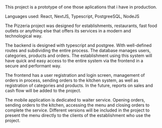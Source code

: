 This project is a prototype of one those aplications that i have in production.

Languages used: React, NextJS, Typescript, PostgreeSQL, NodeJS

The Pizzeria project was designed for establishments, restaurants, fast food outlets or anything else that offers its services in a modern and technological way.

The backend is designed with typescript and postgree. With well-defined routes and subdividing the entire process. The database manages users, categories, products and orders. The establishment using this system will have quick and easy access to the entire system via the frontend in a secure and performant way.

The frontend has a user registration and login screen, management of orders in process, sending orders to the kitchen system, as well as registration of categories and products. In the future, reports on sales and cash flow will be added to the project.

The mobile application is dedicated to waiter service. Opening orders, sending orders to the kitchen, accessing the menu and closing orders to complete the service. Different versions will be included in the project to present the menu directly to the clients of the establishment who use the project.
